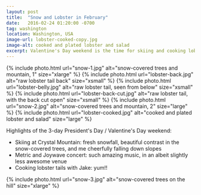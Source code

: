 ```yaml
---
layout: post
title:  "Snow and Lobster in February"
date:   2016-02-24 01:20:00 -0700
tag: washington
location: Washington, USA
image-url: lobster-cooked-copy.jpg
image-alt: cooked and plated lobster and salad
excerpt: Valentine's Day weekend is the time for skiing and cooking lobster.
---
```

<div class='img-gallery'>
{% include photo.html url="snow-1.jpg" alt="snow-covered trees and mountain, 1" size="xlarge" %}
{% include photo.html url="lobster-back.jpg" alt="raw lobster tail back" size="xsmall" %}
{% include photo.html url="lobster-belly.jpg" alt="raw lobster tail, seen from below" size="xsmall" %}
{% include photo.html url="lobster-back-cut.jpg" alt="raw lobster tail, with the back cut open" size="xsmall" %}
{% include photo.html url="snow-2.jpg" alt="snow-covered trees and mountain, 2" size="large" %}
{% include photo.html url="lobster-cooked.jpg" alt="cooked and plated lobster and salad" size="large" %}
</div>

Highlights of the 3-day President's Day / Valentine's Day weekend:

- Skiing at Crystal Mountain: fresh snowfall, beautiful contrast in the snow-covered trees, and me cheerfully falling down slopes
- Metric and Joywave concert: such amazing music, in an albeit slightly less awesome venue
- Cooking lobster tails with Jake: yum!!

<div class='img-gallery'>
{% include photo.html url="snow-3.jpg" alt="snow-covered trees on the hill" size="xlarge" %}
</div>
